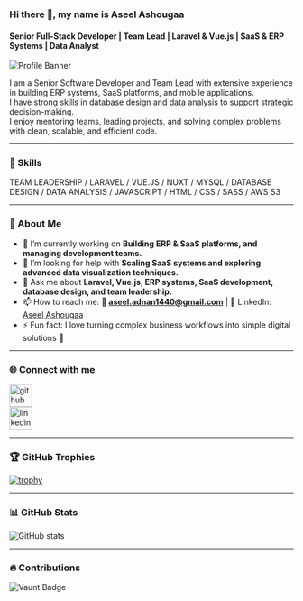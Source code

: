 ### Hi there 👋, my name is Aseel Ashougaa  
#### Senior Full-Stack Developer | Team Lead | Laravel & Vue.js | SaaS & ERP Systems | Data Analyst  

![Profile Banner](https://avatars.githubusercontent.com/u/161780837?s=400&u=000eb3449a3702add2062fe2f0a5460432cdd4a7&v=4)  

I am a Senior Software Developer and Team Lead with extensive experience in building ERP systems, SaaS platforms, and mobile applications.  
I have strong skills in database design and data analysis to support strategic decision-making.  
I enjoy mentoring teams, leading projects, and solving complex problems with clean, scalable, and efficient code.  

---

### 🔧 Skills  
TEAM LEADERSHIP / LARAVEL / VUE.JS / NUXT / MYSQL / DATABASE DESIGN / DATA ANALYSIS / JAVASCRIPT / HTML / CSS / SASS / AWS S3  

---

### 🚀 About Me
- 🔭 I’m currently working on **Building ERP & SaaS platforms, and managing development teams.**  
- 🤔 I’m looking for help with **Scaling SaaS systems and exploring advanced data visualization techniques.**  
- 💬 Ask me about **Laravel, Vue.js, ERP systems, SaaS development, database design, and team leadership.**  
- 📫 How to reach me: **📧 aseel.adnan1440@gmail.com** | 💼 LinkedIn: [Aseel Ashougaa](https://www.linkedin.com/in/aseel-ashogaa/)  
- ⚡ Fun fact: I love turning complex business workflows into simple digital solutions 🚀  

---

### 🌐 Connect with me
[<img src='https://cdn.jsdelivr.net/npm/simple-icons@3.0.1/icons/github.svg' alt='github' height='40'>](https://github.com/aseelar)  
[<img src='https://cdn.jsdelivr.net/npm/simple-icons@3.0.1/icons/linkedin.svg' alt='linkedin' height='40'>](https://www.linkedin.com/in/aseel-ashogaa/)  

---

### 🏆 GitHub Trophies
[![trophy](https://github-profile-trophy.vercel.app/?username=aseelar&theme=onedark)](https://github.com/ryo-ma/github-profile-trophy)  

---

### 📊 GitHub Stats
![GitHub stats](https://github-readme-stats.vercel.app/api?username=aseelar&show_icons=true&theme=radical)  

---

### 🔥 Contributions
![Vaunt Badge](https://api.vaunt.dev/v1/github/entities/aseelar/contributions?format=svg&private=false)  

